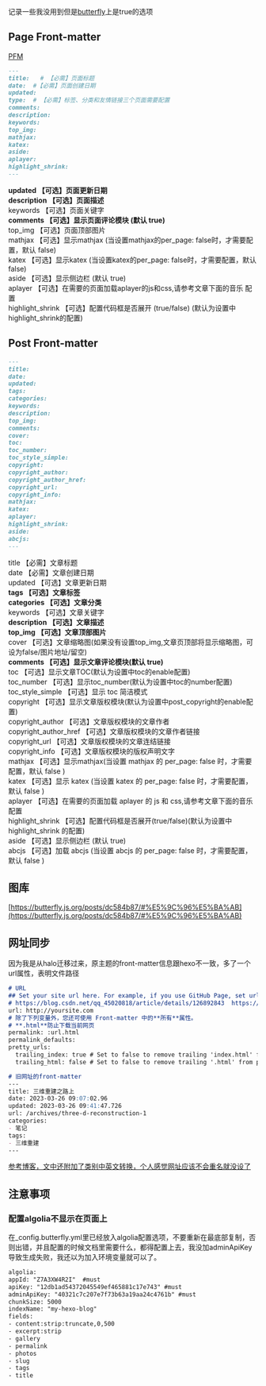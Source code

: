 记录一些我没用到但是[butterfly](https://butterfly.js.org)上是true的选项
## Page Front-matter
[PFM](https://butterfly.js.org/posts/dc584b87/#Front-matter)
```markdown
---
title:   # 【必需】页面标题
date:  #【必需】页面创建日期
updated:
type:  # 【必需】标签、分类和友情链接三个页面需要配置
comments:  
description:
keywords:
top_img:
mathjax:
katex:
aside:
aplayer:
highlight_shrink:
---

```
**updated	【可选】页面更新日期**<br />**description	【可选】页面描述**<br />keywords	【可选】页面关键字<br />**comments	【可选】显示页面评论模块 (默认 true)**<br />top_img	【可选】页面顶部图片<br />mathjax	【可选】显示mathjax (当设置mathjax的per_page: false时，才需要配置，默认 false)<br />katex	【可选】显示katex (当设置katex的per_page: false时，才需要配置，默认 false)<br />aside	【可选】显示侧边栏 (默认 true)<br />aplayer	【可选】在需要的页面加载aplayer的js和css,请参考文章下面的音乐 配置<br />highlight_shrink	【可选】配置代码框是否展开 (true/false) (默认为设置中highlight_shrink的配置)
## Post Front-matter
```markdown
---
title:  
date:  
updated:
tags:
categories:
keywords:
description:
top_img:
comments:
cover:
toc:
toc_number:
toc_style_simple:
copyright:
copyright_author:
copyright_author_href:
copyright_url:
copyright_info:
mathjax:
katex:
aplayer:
highlight_shrink:
aside:
abcjs:
---

```
title	 【必需】文章标题<br />date	 【必需】文章创建日期<br />updated	【可选】文章更新日期<br />**tags	【可选】文章标签**<br />**categories	【可选】文章分类**<br />keywords	【可选】文章关键字<br />**description	【可选】文章描述**<br />**top_img	【可选】文章顶部图片**<br />cover	【可选】文章缩略图(如果没有设置top_img,文章页顶部将显示缩略图，可设为false/图片地址/留空)<br />**comments	【可选】显示文章评论模块(默认 true)**<br />toc	【可选】显示文章TOC(默认为设置中toc的enable配置)<br />toc_number	【可选】显示toc_number(默认为设置中toc的number配置)<br />toc_style_simple	【可选】显示 toc 简洁模式<br />copyright	【可选】显示文章版权模块(默认为设置中post_copyright的enable配置)<br />copyright_author	【可选】文章版权模块的文章作者<br />copyright_author_href	【可选】文章版权模块的文章作者链接<br />copyright_url	【可选】文章版权模块的文章连结链接<br />copyright_info	【可选】文章版权模块的版权声明文字<br />mathjax	【可选】显示mathjax(当设置 mathjax 的 per_page: false 时，才需要配置，默认 false )<br />katex	【可选】显示 katex (当设置 katex 的 per_page: false 时，才需要配置，默认 false )<br />aplayer	【可选】在需要的页面加载 aplayer 的 js 和 css,请参考文章下面的音乐 配置<br />highlight_shrink	【可选】配置代码框是否展开(true/false)(默认为设置中 highlight_shrink 的配置)<br />aside	【可选】显示侧边栏 (默认 true)<br />abcjs	【可选】加载 abcjs (当设置 abcjs 的 per_page: false 时，才需要配置，默认 false )
## 图库
[https://butterfly.js.org/posts/dc584b87/#%E5%9C%96%E5%BA%AB](https://butterfly.js.org/posts/dc584b87/#%E5%9C%96%E5%BA%AB)

## 网址同步
因为我是从halo迁移过来，原主题的front-matter信息跟hexo不一致，多了一个url属性，表明文件路径
```markdown
# URL
## Set your site url here. For example, if you use GitHub Page, set url as 'https://username.github.io/project'
# https://blog.csdn.net/qq_45020818/article/details/126892843  https://hexo.io/zh-cn/docs/permalinks
url: http://yoursite.com
# 除了下列变量外，您还可使用 Front-matter 中的**所有**属性。
# **.html**防止下载当前网页
permalink: :url.html  
permalink_defaults:
pretty_urls:
  trailing_index: true # Set to false to remove trailing 'index.html' from permalinks
  trailing_html: false # Set to false to remove trailing '.html' from permalinks

# 旧网址的front-matter
---
title: 三维重建之路上
date: 2023-03-26 09:07:02.96
updated: 2023-03-26 09:41:47.726
url: /archives/three-d-reconstruction-1
categories: 
- 笔记
tags: 
- 三维重建
---
```
[参考博客，文中还附加了类别中英文转换，个人感觉网址应该不会重名就没设了](https://blog.csdn.net/Likianta/article/details/79343427)
## 注意事项
### 配置algolia不显示在页面上
在_config.butterfly.yml里已经放入algolia配置选项，不要重新在最底部复制，否则出错，并且配置的时候文档里需要什么，都得配置上去，我没加adminApiKey导致生成失败，我还以为加入环境变量就可以了。
```html
algolia:
appId: "Z7A3XW4R2I"  #must
apiKey: "12db1ad54372045549ef465881c17e743" #must
adminApiKey: "40321c7c207e7f73b63a19aa24c4761b" #must
chunkSize: 5000
indexName: "my-hexo-blog"
fields:
- content:strip:truncate,0,500
- excerpt:strip
- gallery
- permalink
- photos
- slug
- tags
- title
```

